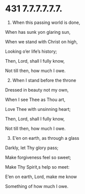 # 431 7.7.7.7.7.7.

1.  When this passing world is done,

When has sunk yon glaring sun,

When we stand with Christ on high,

Looking o’er life’s history;

Then, Lord, shall I fully know,

Not till then, how much I owe.

2.  When I stand before the throne

Dressed in beauty not my own,

When I see Thee as Thou art,

Love Thee with unsinning heart;

Then, Lord, shall I fully know,

Not till then, how much I owe.

3.  E’en on earth, as through a glass

Darkly, let Thy glory pass;

Make forgiveness feel so sweet;

Make Thy Spirit,s help so meet:

E’en on earth, Lord, make me know

Something of how much I owe.


